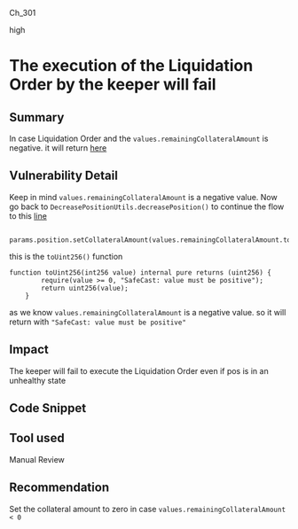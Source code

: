 Ch_301

high

# The execution of the Liquidation Order by the keeper will fail

## Summary
In case Liquidation Order and the `values.remainingCollateralAmount` is negative. it will return [here](https://github.com/sherlock-audit/2023-04-gmx/blob/main/gmx-synthetics/contracts/position/DecreasePositionCollateralUtils.sol#L202-L222)

## Vulnerability Detail
Keep in mind `values.remainingCollateralAmount` is a negative value.
Now go back to `DecreasePositionUtils.decreasePosition()` to continue the flow to this [line](https://github.com/sherlock-audit/2023-04-gmx/blob/main/gmx-synthetics/contracts/position/DecreasePositionUtils.sol#L226)

```solidity
        params.position.setCollateralAmount(values.remainingCollateralAmount.toUint256());
```
this is the `toUint256()` function 
```solidity
function toUint256(int256 value) internal pure returns (uint256) {
        require(value >= 0, "SafeCast: value must be positive");
        return uint256(value);
    }
```
as we know `values.remainingCollateralAmount` is a negative value. so it will return with `"SafeCast: value must be positive"`

## Impact
The keeper will fail to execute the Liquidation Order even if pos is in an unhealthy state

## Code Snippet

## Tool used

Manual Review

## Recommendation
Set the collateral amount to zero in case `values.remainingCollateralAmount < 0` 